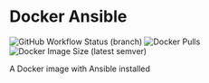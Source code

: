 # Docker Ansible
![GitHub Workflow Status (branch)](https://img.shields.io/github/workflow/status/buluma/docker-ansible/build.yml/main?style=for-the-badge) ![Docker Pulls](https://img.shields.io/docker/pulls/buluma/docker-ansible?style=for-the-badge) ![Docker Image Size (latest semver)](https://img.shields.io/docker/image-size/buluma/docker-ansible?style=for-the-badge)

A Docker image with Ansible installed

